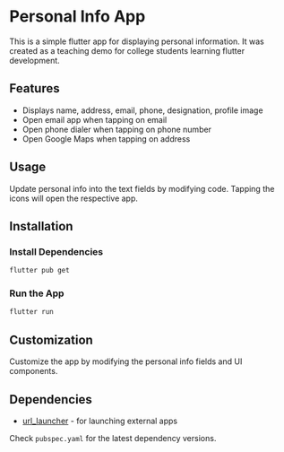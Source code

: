 
# Personal Info App

This is a simple flutter app for displaying personal information. It was created as a teaching demo for college students learning flutter development.

## Features

- Displays name, address, email, phone, designation, profile image
- Open email app when tapping on email
- Open phone dialer when tapping on phone number
- Open Google Maps when tapping on address

## Usage

Update personal info into the text fields by modifying code. Tapping the icons will open the respective app.

## Installation

### Install Dependencies

```bash
flutter pub get
```

### Run the App

```bash
flutter run
```

## Customization

Customize the app by modifying the personal info fields and UI components.

## Dependencies

- [url_launcher](https://pub.dev/packages/url_launcher) - for launching external apps

Check `pubspec.yaml` for the latest dependency versions.

